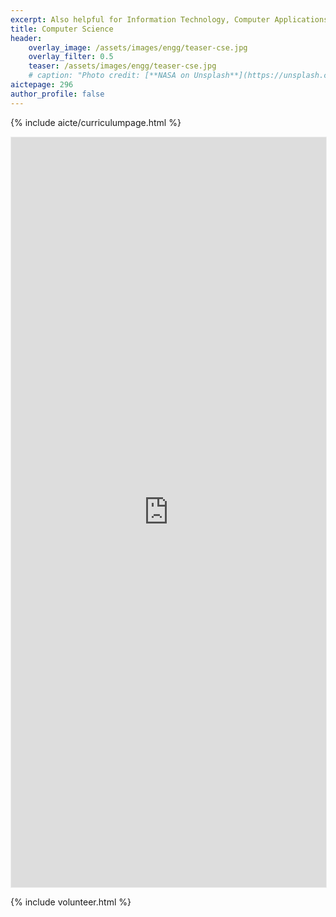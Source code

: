 ```yaml
---
excerpt: Also helpful for Information Technology, Computer Applications students
title: Computer Science
header:
    overlay_image: /assets/images/engg/teaser-cse.jpg
    overlay_filter: 0.5
    teaser: /assets/images/engg/teaser-cse.jpg
    # caption: "Photo credit: [**NASA on Unsplash**](https://unsplash.com/@nasa)"
aictepage: 296
author_profile: false
---
```

{% include aicte/curriculumpage.html %}

<iframe class="airtable-embed" src="https://airtable.com/embed/shrBWTlEqnke1ibq1?backgroundColor=teal" frameborder="0" onmousewheel="" width="100%" height="1200" style="background: transparent; border: 0.5px solid #eee;"></iframe>

{% include volunteer.html %}